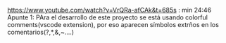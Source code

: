 https://www.youtube.com/watch?v=VrQRa-afCAk&t=685s    :  min 24:46
Apunte 1: PAra el desarrollo de este proyecto se está usando colorful comments(vscode extension), por eso aparecen símbolos extrños en los comentarios(?,*,&,~....)
